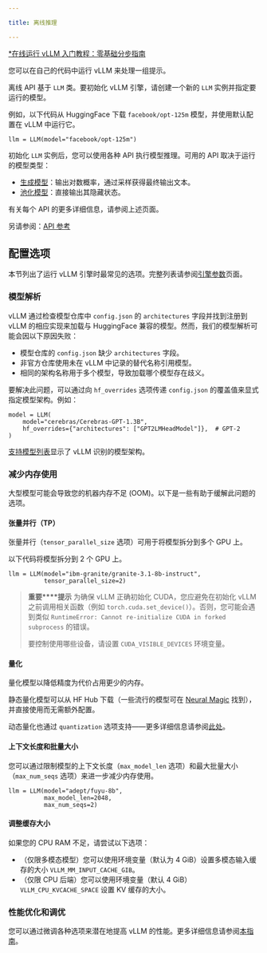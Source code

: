 ```yaml
---

title: 离线推理

---
```



[*在线运行 vLLM 入门教程：零基础分步指南](https://openbayes.com/console/public/tutorials/rXxb5fZFr29?utm_source=vLLM-CNdoc&utm_medium=vLLM-CNdoc-V1&utm_campaign=vLLM-CNdoc-V1-25ap)


您可以在自己的代码中运行 vLLM 来处理一组提示。


离线 API 基于 `LLM` 类。要初始化 vLLM 引擎，请创建一个新的 `LLM` 实例并指定要运行的模型。


例如，以下代码从 HuggingFace 下载 `facebook/opt-125m` 模型，并使用默认配置在 vLLM 中运行它。

```plain
llm = LLM(model="facebook/opt-125m")
```


初始化 `LLM` 实例后，您可以使用各种 API 执行模型推理。可用的 API 取决于运行的模型类型：


* [生成模型](https://docs.vllm.ai/en/latest/models/generative_models.html#generative-models)：输出对数概率，通过采样获得最终输出文本。
* [池化模型](https://docs.vllm.ai/en/latest/models/pooling_models.html#pooling-models)：直接输出其隐藏状态。


有关每个 API 的更多详细信息，请参阅上述页面。


另请参阅：[API 参考](https://docs.vllm.ai/en/latest/api/offline_inference/index.html)

## 

## 配置选项

本节列出了运行 vLLM 引擎时最常见的选项。完整列表请参阅[引擎参数](https://docs.vllm.ai/en/latest/serving/engine_args.html#engine-args)页面。

### 

### 模型解析

vLLM 通过检查模型仓库中 `config.json` 的 `architectures` 字段并找到注册到 vLLM 的相应实现来加载与 HuggingFace 兼容的模型。然而，我们的模型解析可能会因以下原因失败：

* 模型仓库的 `config.json` 缺少 `architectures` 字段。
* 非官方仓库使用未在 vLLM 中记录的替代名称引用模型。
* 相同的架构名称用于多个模型，导致加载哪个模型存在歧义。


要解决此问题，可以通过向 `hf_overrides` 选项传递 `config.json` 的覆盖值来显式指定模型架构。例如：

```plain
model = LLM(
    model="cerebras/Cerebras-GPT-1.3B",
    hf_overrides={"architectures": ["GPT2LMHeadModel"]},  # GPT-2
)
```


[支持模型列表](https://docs.vllm.ai/en/latest/models/supported_models.html#supported-models)显示了 vLLM 识别的模型架构。

### 

### 减少内存使用

大型模型可能会导致您的机器内存不足 (OOM)。以下是一些有助于缓解此问题的选项。

#### 

#### 张量并行（TP）

张量并行（`tensor_parallel_size` 选项）可用于将模型拆分到多个 GPU 上。


以下代码将模型拆分到 2 个 GPU 上。

```plain
llm = LLM(model="ibm-granite/granite-3.1-8b-instruct",
          tensor_parallel_size=2)
```


>**重要****提示**
>为确保 vLLM 正确初始化 CUDA，您应避免在初始化 vLLM 之前调用相关函数（例如 `torch.cuda.set_device()`）。否则，您可能会遇到类似 `RuntimeError: Cannot re-initialize CUDA in forked subprocess` 的错误。
>
>要控制使用哪些设备，请设置 `CUDA_VISIBLE_DEVICES` 环境变量。
#### 

#### 量化

量化模型以降低精度为代价占用更少的内存。


静态量化模型可以从 HF Hub 下载（一些流行的模型可在 [Neural Magic](https://huggingface.co/neuralmagic) 找到），并直接使用而无需额外配置。


动态量化也通过 `quantization` 选项支持——更多详细信息请参阅[此处](https://docs.vllm.ai/en/latest/features/quantization/index.html#quantization-index)。

#### 

#### 上下文长度和批量大小

您可以通过限制模型的上下文长度（`max_model_len` 选项）和最大批量大小（`max_num_seqs` 选项）来进一步减少内存使用。

```plain
llm = LLM(model="adept/fuyu-8b",
          max_model_len=2048,
          max_num_seqs=2)
```


#### 调整缓存大小

如果您的 CPU RAM 不足，请尝试以下选项：

* （仅限多模态模型）您可以使用环境变量（默认为 4 GiB）设置多模态输入缓存的大小 `VLLM_MM_INPUT_CACHE_GIB`。
* （仅限 CPU 后端）您可以使用环境变量（默认 4 GiB）`VLLM_CPU_KVCACHE_SPACE` 设置 KV 缓存的大小。

### 

### 性能优化和调优

您可以通过微调各种选项来潜在地提高 vLLM 的性能。更多详细信息请参阅[本指南](https://docs.vllm.ai/en/latest/performance/optimization.html#optimization-and-tuning)。







